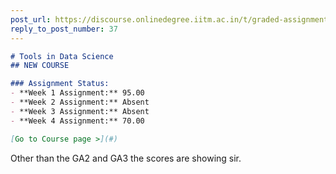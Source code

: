 ```yaml
---
post_url: https://discourse.onlinedegree.iitm.ac.in/t/graded-assignments-dashboard-scores-incorrect-missing/166816/38
reply_to_post_number: 37
---
```

```markdown
# Tools in Data Science
## NEW COURSE

### Assignment Status:
- **Week 1 Assignment:** 95.00
- **Week 2 Assignment:** Absent
- **Week 3 Assignment:** Absent
- **Week 4 Assignment:** 70.00

[Go to Course page >](#)
```

  
Other than the GA2 and GA3 the scores are showing sir.
